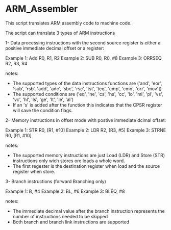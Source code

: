 # ARM_Assembler
This script translates ARM assembly code to machine code.

The script can translate 3 types of ARM instructions 

1- Data processing instructions with the second source register is either a positive immediate decimal offset or a register:

Example 1: Add R0, R1, R2
Example 2: SUB R0, R0, #8
Example 3: ORRSEQ R2, R3, R4

notes: 
* The supported types of the data instructions functions are ('and', 'eor', 'sub', 'rsb', 'add', 'adc', 'sbc', 'rsc', 'tst', 'teq', 'cmp', 'cmn', 'orr', 'mov'])
* The supported conditions are ('eq', 'ne', 'cs', 'hs', 'cc', 'lo', 'ml', 'pl', 'vs', 'vc', 'hl', 'ls', 'ge', 'lt', 'le', 'al')
* If an 's' is added after the function this indicates that the CPSR register will save the condition flags.

2- Memory instructions in offset mode with postive immediate dcimal offset:

Example 1: STR R0, [R1, #10]
Example 2: LDR R2, [R3, #5]
Example 3: STRNE R0, [R1, #10]

notes: 
* The supported memory instructions are just Load (LDR) and Store (STR) instructions only wich stores ore loads a whole word.
* The first regester is the destination register when load and the source register when store.

3- Branch instructions (forward Branching only)

Example 1: B, #4
Example 2: BL, #6
Example 3: BLEQ, #8

notes:
* The immediate decimal value after the branch instruction represents the number of instructions needed to be skipped
* Both branch and branch link instructions are supported
